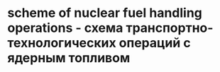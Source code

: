 # scheme of nuclear fuel handling operations - схема транспортно-технологических операций с ядерным топливом
